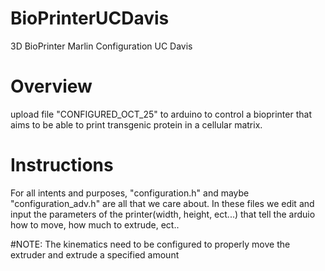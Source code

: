 # BioPrinterUCDavis
3D BioPrinter Marlin Configuration UC Davis

# Overview
upload file "CONFIGURED_OCT_25" to arduino to control a bioprinter that aims to be able to print transgenic protein in a cellular matrix. 

# Instructions
For all intents and purposes, "configuration.h" and maybe "configuration_adv.h" are all that we care about. In these files we edit and input the parameters of the printer(width, height, ect...) that tell the arduio how to move, how much to extrude, ect..

#NOTE:
The kinematics need to be configured to properly move the extruder and extrude a specified amount
